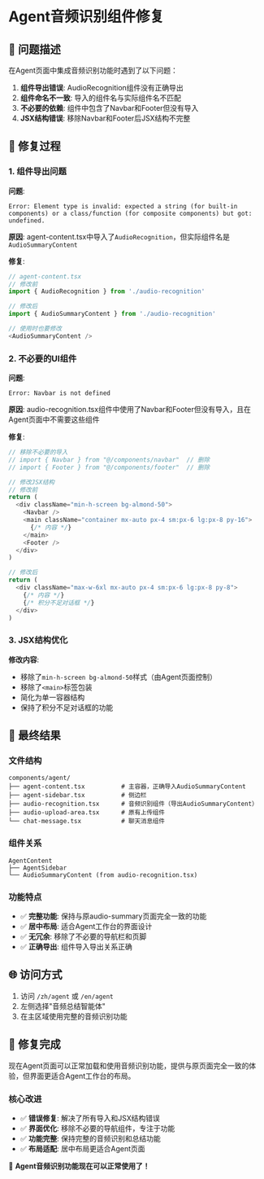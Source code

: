 # Agent音频识别组件修复

## 🐛 问题描述

在Agent页面中集成音频识别功能时遇到了以下问题：

1. **组件导出错误**: AudioRecognition组件没有正确导出
2. **组件命名不一致**: 导入的组件名与实际组件名不匹配
3. **不必要的依赖**: 组件中包含了Navbar和Footer但没有导入
4. **JSX结构错误**: 移除Navbar和Footer后JSX结构不完整

## 🔧 修复过程

### 1. 组件导出问题
**问题**: 
```
Error: Element type is invalid: expected a string (for built-in components) or a class/function (for composite components) but got: undefined.
```

**原因**: agent-content.tsx中导入了`AudioRecognition`，但实际组件名是`AudioSummaryContent`

**修复**:
```typescript
// agent-content.tsx
// 修改前
import { AudioRecognition } from './audio-recognition'

// 修改后  
import { AudioSummaryContent } from './audio-recognition'

// 使用时也要修改
<AudioSummaryContent />
```

### 2. 不必要的UI组件
**问题**:
```
Error: Navbar is not defined
```

**原因**: audio-recognition.tsx组件中使用了Navbar和Footer但没有导入，且在Agent页面中不需要这些组件

**修复**:
```typescript
// 移除不必要的导入
// import { Navbar } from "@/components/navbar"  // 删除
// import { Footer } from "@/components/footer"  // 删除

// 修改JSX结构
// 修改前
return (
  <div className="min-h-screen bg-almond-50">
    <Navbar />
    <main className="container mx-auto px-4 sm:px-6 lg:px-8 py-16">
      {/* 内容 */}
    </main>
    <Footer />
  </div>
)

// 修改后
return (
  <div className="max-w-6xl mx-auto px-4 sm:px-6 lg:px-8 py-8">
    {/* 内容 */}
    {/* 积分不足对话框 */}
  </div>
)
```

### 3. JSX结构优化
**修改内容**:
- 移除了`min-h-screen bg-almond-50`样式（由Agent页面控制）
- 移除了`<main>`标签包装
- 简化为单一容器结构
- 保持了积分不足对话框的功能

## 🎯 最终结果

### 文件结构
```
components/agent/
├── agent-content.tsx          # 主容器，正确导入AudioSummaryContent
├── agent-sidebar.tsx          # 侧边栏
├── audio-recognition.tsx      # 音频识别组件（导出AudioSummaryContent）
├── audio-upload-area.tsx      # 原有上传组件
└── chat-message.tsx           # 聊天消息组件
```

### 组件关系
```
AgentContent
├── AgentSidebar
└── AudioSummaryContent (from audio-recognition.tsx)
```

### 功能特点
- ✅ **完整功能**: 保持与原audio-summary页面完全一致的功能
- ✅ **居中布局**: 适合Agent工作台的界面设计
- ✅ **无冗余**: 移除了不必要的导航栏和页脚
- ✅ **正确导出**: 组件导入导出关系正确

## 🌐 访问方式

1. 访问 `/zh/agent` 或 `/en/agent`
2. 左侧选择"音频总结智能体"
3. 在主区域使用完整的音频识别功能

## 🎉 修复完成

现在Agent页面可以正常加载和使用音频识别功能，提供与原页面完全一致的体验，但界面更适合Agent工作台的布局。

### 核心改进
- ✅ **错误修复**: 解决了所有导入和JSX结构错误
- ✅ **界面优化**: 移除不必要的导航组件，专注于功能
- ✅ **功能完整**: 保持完整的音频识别和总结功能
- ✅ **布局适配**: 居中布局更适合Agent页面

🎊 **Agent音频识别功能现在可以正常使用了！**
